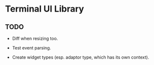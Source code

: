 # Terminal UI Library

## TODO

- Diff when resizing too.

- Test event parsing.
- Create widget types (esp. adaptor type, which has its own context).
